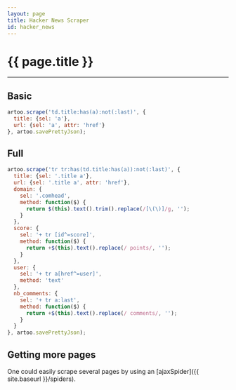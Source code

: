 ```yaml
---
layout: page
title: Hacker News Scraper
id: hacker_news
---
```


# {{ page.title }}

---

## Basic

```js
artoo.scrape('td.title:has(a):not(:last)', {
  title: {sel: 'a'},
  url: {sel: 'a', attr: 'href'}
}, artoo.savePrettyJson);
```

## Full

```js
artoo.scrape('tr tr:has(td.title:has(a)):not(:last)', {
  title: {sel: '.title a'},
  url: {sel: '.title a', attr: 'href'},
  domain: {
    sel: '.comhead',
    method: function($) {
      return $(this).text().trim().replace(/[\(\)]/g, '');
    }
  },
  score: {
    sel: '+ tr [id^=score]',
    method: function($) {
      return +$(this).text().replace(/ points/, '');
    }
  },
  user: {
    sel: '+ tr a[href^=user]',
    method: 'text'
  },
  nb_comments: {
    sel: '+ tr a:last',
    method: function($) {
      return +$(this).text().replace(/ comments/, '');
    }
  }
}, artoo.savePrettyJson);
```

## Getting more pages
One could easily scrape several pages by using an [ajaxSpider]({{ site.baseurl }}/spiders).
